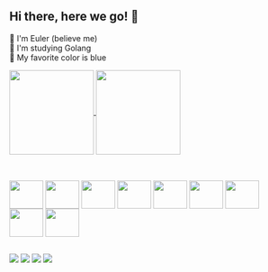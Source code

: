 ## Hi there, here we go! 🤝


🔵 I'm Euler (believe me) <br>
🔵 I'm studying Golang <br>
🔵 My favorite color is blue


<a href="https://github.com/anuraghazra/github-readme-stats">
  <img height=150 align="center" src="https://github-readme-stats.vercel.app/api?username=gomes34&theme=tokyonight&rank_icon=github&include_all_commits=true" />
</a>
<a href="https://github.com/anuraghazra/convoychat">
  <img height=150 align="center" src="https://github-readme-stats.vercel.app/api/top-langs?username=gomes34&layout=compact&langs_count=8&card_width=320&theme=tokyonight" />
</a>

##

<div style="display: inline-block"> <br>
  <img align="center" height="50" width="60" src="https://cdn.jsdelivr.net/gh/devicons/devicon@latest/icons/go/go-original.svg" />
  <img align="center" height="50" width="60" src="https://cdn.jsdelivr.net/gh/devicons/devicon@latest/icons/javascript/javascript-original.svg" />
  <img align="center" height="50" width="60" src="https://cdn.jsdelivr.net/gh/devicons/devicon@latest/icons/nodejs/nodejs-original-wordmark.svg" />
  <img align="center" height="50" width="60" src="https://cdn.jsdelivr.net/gh/devicons/devicon@latest/icons/python/python-original.svg" />
  <img align="center" height="50" width="60" src="https://cdn.jsdelivr.net/gh/devicons/devicon@latest/icons/homebrew/homebrew-original.svg" />
  <img align="center" height="50" width="60" src="https://cdn.jsdelivr.net/gh/devicons/devicon@latest/icons/mysql/mysql-plain-wordmark.svg" />
  <img align="center" height="50" width="60" src="https://cdn.jsdelivr.net/gh/devicons/devicon@latest/icons/sqlite/sqlite-original-wordmark.svg" />
  <img align="center" height="50" width="60" src="https://cdn.jsdelivr.net/gh/devicons/devicon@latest/icons/mongodb/mongodb-plain-wordmark.svg" />
  <img align="center" height="50" width="60" src="https://cdn.jsdelivr.net/gh/devicons/devicon@latest/icons/ubuntu/ubuntu-original.svg" />
</div>        

##

<div>
  <a href="mailto:euler.devbr@gmail.com" target="_blank"><img src="https://img.shields.io/badge/Gmail-D14836?style=for-the-badge&logo=gmail&logoColor=white" target"_blank"></a>
  <a href="https://www.instagram.com/go.mes3008/" target="_blank"><img src="https://img.shields.io/badge/Instagram-E4405F?style=for-the-badge&logo=instagram&logoColor=white" target"_blank"></a>
  <a href="https://www.linkedin.com/in/euler-medeiros/" target="_blank"><img src="https://img.shields.io/badge/LinkedIn-0077B5?style=for-the-badge&logo=linkedin&logoColor=white" target"_blank"></a>
  <a href="https://discord.com/users/224275634547851264" target="_blank"><img src="https://img.shields.io/badge/Discord-7289DA?style=for-the-badge&logo=discord&logoColor=white" target"_blank"></a>
</div>
          
